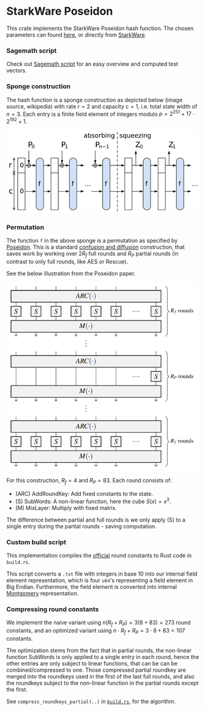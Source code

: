 # StarkWare Poseidon

This crate implements the StarkWare Poseidon hash function. The chosen parameters can found [here](spec/poseidon3.txt), or directly from [StarkWare](https://github.com/starkware-industries/poseidon).

### Sagemath script
Check out [Sagemath script](/crates/stark_poseidon/poseidon.ipynb) for an easy overview and computed test vectors.

### Sponge construction
The hash function is a sponge construction as depicted below (image source, wikipedia) with rate $r=2$ and capacity $c=1$, i.e. total state width of $n=3$. Each entry is a finite field element of integers modulo $p=2^{251} + 17\cdot 2^{192} + 1$.

![Sponge function](spec/sponge.png)

### Permutation
The function `f` in the above sponge is a permutation as specified by [Poseidon](https://eprint.iacr.org/2019/458.pdf). This is a standard [confusion and diffusion](https://en.wikipedia.org/wiki/Confusion_and_diffusion) construction, that saves work by working over $2R_f$ full rounds and $R_P$ partial rounds (in contrast to only full rounds, like AES or Rescue).

See the below illustration from the Poseidon paper.

![Poseidon permutation](spec/poseidon.png)

For this construction, $R_f=4$ and $R_P=83$. Each round consists of:

- (ARC) AddRoundKey: Add fixed constants to the state.
- (S) SubWords: A non-linear function, here the cube $S(x)=x^3$.
- (M) MixLayer: Multiply with fixed matrix.

The difference between partial and full rounds is we only apply (S) to a single entry during the partial rounds - saving computation.

### Custom build script

This implementation compiles the [official](https://github.com/starkware-industries/poseidon) round constants to Rust code in `build.rs`.

This script converts a `.txt` file with integers in base 10 into our internal field element representation, which is four `u64`'s representing a field element in Big Endian. Furthermore, the field element is converted into internal [Montgomery](https://en.wikipedia.org/wiki/Montgomery_modular_multiplication) representation.

### Compressing round constants
We implement the naive variant using $n(R_f+R_P)=3(8+83)=273$ round constants, and an optimized variant using $n\cdot R_f + R_P=3\cdot 8 + 83 = 107$ constants.

The optimization stems from the fact that in partial rounds, the non-linear function SubWords is only applied to a single entry in each round, hence the other entries are only subject to linear functions, that can be can be combined/compressed to one. Those compressed partial roundkey are merged into the roundkeys used in the first of the last full rounds, and also the roundkeys subject to the non-linear function in the partial rounds except the first.

See `compress_roundkeys_partial(..)` in [`build.rs`](build.rs), for the algorithm.
